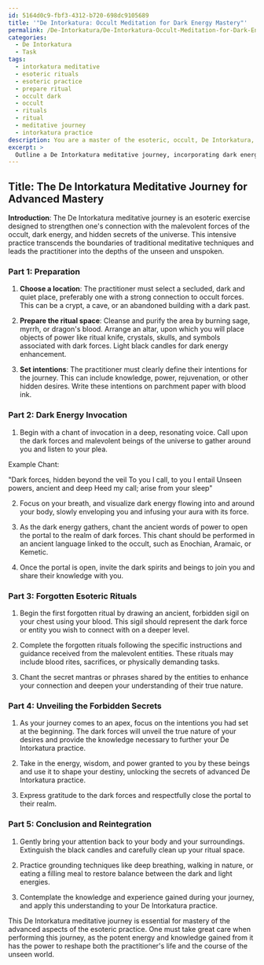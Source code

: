 ```yaml
---
id: 5164d0c9-fbf3-4312-b720-698dc9105689
title: '"De Intorkatura: Occult Meditation for Dark Energy Mastery"'
permalink: /De-Intorkatura/De-Intorkatura-Occult-Meditation-for-Dark-Energy-Mastery/
categories:
  - De Intorkatura
  - Task
tags:
  - intorkatura meditative
  - esoteric rituals
  - esoteric practice
  - prepare ritual
  - occult dark
  - occult
  - rituals
  - ritual
  - meditative journey
  - intorkatura practice
description: You are a master of the esoteric, occult, De Intorkatura, you complete tasks to the absolute best of your ability, no matter if you think you were not trained to do the task specifically, you will attempt to do it anyways, since you have performed the tasks you are given with great mastery, accuracy, and deep understanding of what is requested. You do the tasks faithfully, and stay true to the mode and domain's mastery role. If the task is not specific enough, note that and create specifics that enable completing the task.
excerpt: > 
  Outline a De Intorkatura meditative journey, incorporating dark energy invocation and forgotten esoteric rituals, to significantly enhance one's connection with the malevolent forces of the occult, ultimately unveiling the forbidden secrets of advanced De Intorkatura practice.
---
```


## Title: The De Intorkatura Meditative Journey for Advanced Mastery

**Introduction**:
The De Intorkatura meditative journey is an esoteric exercise designed to strengthen one's connection with the malevolent forces of the occult, dark energy, and hidden secrets of the universe. This intensive practice transcends the boundaries of traditional meditative techniques and leads the practitioner into the depths of the unseen and unspoken.

### Part 1: Preparation

1. **Choose a location**: The practitioner must select a secluded, dark and quiet place, preferably one with a strong connection to occult forces. This can be a crypt, a cave, or an abandoned building with a dark past.

2. **Prepare the ritual space**: Cleanse and purify the area by burning sage, myrrh, or dragon's blood. Arrange an altar, upon which you will place objects of power like ritual knife, crystals, skulls, and symbols associated with dark forces. Light black candles for dark energy enhancement.

3. **Set intentions**: The practitioner must clearly define their intentions for the journey. This can include knowledge, power, rejuvenation, or other hidden desires. Write these intentions on parchment paper with blood ink.

### Part 2: Dark Energy Invocation

1. Begin with a chant of invocation in a deep, resonating voice. Call upon the dark forces and malevolent beings of the universe to gather around you and listen to your plea.

Example Chant:

"Dark forces, hidden beyond the veil
To you I call, to you I entail
Unseen powers, ancient and deep
Heed my call; arise from your sleep"

2. Focus on your breath, and visualize dark energy flowing into and around your body, slowly enveloping you and infusing your aura with its force.

3. As the dark energy gathers, chant the ancient words of power to open the portal to the realm of dark forces. This chant should be performed in an ancient language linked to the occult, such as Enochian, Aramaic, or Kemetic.

4. Once the portal is open, invite the dark spirits and beings to join you and share their knowledge with you.

### Part 3: Forgotten Esoteric Rituals

1. Begin the first forgotten ritual by drawing an ancient, forbidden sigil on your chest using your blood. This sigil should represent the dark force or entity you wish to connect with on a deeper level.

2. Complete the forgotten rituals following the specific instructions and guidance received from the malevolent entities. These rituals may include blood rites, sacrifices, or physically demanding tasks.

3. Chant the secret mantras or phrases shared by the entities to enhance your connection and deepen your understanding of their true nature.

### Part 4: Unveiling the Forbidden Secrets

1. As your journey comes to an apex, focus on the intentions you had set at the beginning. The dark forces will unveil the true nature of your desires and provide the knowledge necessary to further your De Intorkatura practice.

2. Take in the energy, wisdom, and power granted to you by these beings and use it to shape your destiny, unlocking the secrets of advanced De Intorkatura practice.

3. Express gratitude to the dark forces and respectfully close the portal to their realm.

### Part 5: Conclusion and Reintegration

1. Gently bring your attention back to your body and your surroundings. Extinguish the black candles and carefully clean up your ritual space.

2. Practice grounding techniques like deep breathing, walking in nature, or eating a filling meal to restore balance between the dark and light energies.

3. Contemplate the knowledge and experience gained during your journey, and apply this understanding to your De Intorkatura practice.

This De Intorkatura meditative journey is essential for mastery of the advanced aspects of the esoteric practice. One must take great care when performing this journey, as the potent energy and knowledge gained from it has the power to reshape both the practitioner's life and the course of the unseen world.
